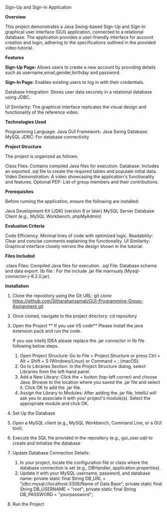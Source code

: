 Sign-Up and Sign-In Application


**Overview**

This project demonstrates a Java Swing-based Sign-Up and Sign-In graphical user interface (GUI) application, connected to a relational database. The application provides a user-friendly interface for account creation and login, adhering to the specifications outlined in the provided video tutorial.



**Features**

**Sign-Up Page:** Allows users to create a new account by providing details such as username,email,gender,birthday and password.

**Sign-In Page:** Enables existing users to log in with their credentials.

Database Integration: Stores user data securely in a relational database using JDBC.

UI Similarity: The graphical interface replicates the visual design and functionality of the reference video.



**Technologies Used**

Programming Language: Java
GUI Framework: Java Swing
Database: MySQL
JDBC: For database connectivity



**Project Structure**

The project is organized as follows:

Class Files: Contains compiled Java files for execution.
Database: Includes an exported .sql file to create the required tables and populate initial data.
Video Demonstration: A video showcasing the application's functionality and features.
Optional PDF: List of group members and their contributions.



**Prerequisites**

Before running the application, ensure the following are installed:

Java Development Kit (JDK) (version 8 or later)
MySQL Server
Database Client (e.g., MySQL Workbench, phpMyAdmin)



**Evaluation Criteria**

Code Efficiency: Minimal lines of code with optimized logic.
Readability: Clear and concise comments explaining the functionality.
UI Similarity: Graphical interface closely mirrors the design shown in the tutorial.



**Files Included**

.class Files: Compiled Java files for execution.
.sql File: Database schema and data export.
lib file : For the include .jar file mannualy.(Mysql-connector-j-8.2.0.jar).


**Installation**

1. Clone the repository using the Git URL:
git clone https://github.com/Sitharahansamali/GUI-Programming-Group-Assignment.git

2. Once cloned, navigate to the project directory:
   cd repository
   
4. Open the Project
  ** If you use VS code**
   Please install the java extension pack and run the code.

   If you use intellij IDEA please replace the .jar connector in lib file following below steps.
   1. Open Project Structure: Go to File > Project Structure or press Ctrl + Alt + Shift + S (Windows/Linux) or Command + ; (macOS).
   2. Go to Libraries Section: In the Project Structure dialog, select Libraries from the left-hand panel.
   3. Add a New Library: Click the + button (top-left corner) and choose Java.
                         Browse to the location where you saved the .jar file and select it.
                         Click OK to add the .jar file.
   4. Assign the Library to Modules: After adding the .jar file, IntelliJ will ask you to associate it with your project's module(s). Select the appropriate module 
                                     and click OK.

5. Set Up the Database
  1. Open a MySQL client (e.g., MySQL Workbench, Command Line, or a GUI tool).
  2. Execute the SQL file provided in the repository (e.g., gui_user.sql) to create and initialize the database


6. Update Database Connection Details:
   1. In your project, locate the configuration file or class where the database connection is set (e.g., DBHandler, application.properties).
   2. Update it with your MySQL username, password, and database name:
       private static final String DB_URL = "jdbc:mysql://localhost:3306/Name of Data Base";
       private static final String DB_USERNAME = "root";
       private static final String DB_PASSWORD = "yourpassword";


7. Run the Project
 
   



